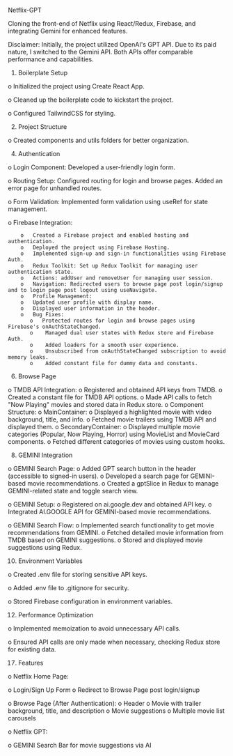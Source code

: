 
Netflix-GPT

Cloning the front-end of Netflix using React/Redux, Firebase, and integrating Gemini for enhanced features.

Disclaimer: Initially, the project utilized OpenAI's GPT API. Due to its paid nature, I switched to the Gemini API. Both APIs offer comparable performance and capabilities.
1.	Boilerplate Setup    

o	Initialized the project using Create React App.

o	Cleaned up the boilerplate code to kickstart the project.

o	Configured TailwindCSS for styling.

2.	Project Structure
   
o	Created components and utils folders for better organization.

4.	Authentication

o	Login Component: Developed a user-friendly login form.

o	Routing Setup: Configured routing for login and browse pages. Added an error page for unhandled routes.

o	Form Validation: Implemented form validation using useRef for state management.

o	Firebase Integration:

        o	Created a Firebase project and enabled hosting and authentication.
        o	Deployed the project using Firebase Hosting.
        o	Implemented sign-up and sign-in functionalities using Firebase Auth.
        o	Redux Toolkit: Set up Redux Toolkit for managing user authentication state.
        o	Actions: addUser and removeUser for managing user session.
        o	Navigation: Redirected users to browse page post login/signup and to login page post logout using useNavigate.
        o	Profile Management:
        o	Updated user profile with display name.
        o	Displayed user information in the header.
        o	Bug Fixes:
           o   Protected routes for login and browse pages using Firebase's onAuthStateChanged.
           o    Managed dual user states with Redux store and Firebase Auth.
           o	Added loaders for a smooth user experience.
           o	Unsubscribed from onAuthStateChanged subscription to avoid memory leaks.
           o	Added constant file for dummy data and constants.
6.	Browse Page

o	TMDB API Integration:
   o	Registered and obtained API keys from TMDB.
   o	Created a constant file for TMDB API options.
   o	Made API calls to fetch "Now Playing" movies and stored data in Redux store.
o	Component Structure:
   o	MainContainer:
       o	Displayed a highlighted movie with video background, title, and info.
       o	Fetched movie trailers using TMDB API and displayed them.
   o	SecondaryContainer:
       o	Displayed multiple movie categories (Popular, Now Playing, Horror) using MovieList and MovieCard components.
       o	Fetched different categories of movies using custom hooks.
       
8.	GEMINI Integration

o	GEMINI Search Page:
   o	Added GPT search button in the header (accessible to signed-in users).
   o	Developed a search page for GEMINI-based movie recommendations.
   o	Created a gptSlice in Redux to manage GEMINI-related state and toggle search view.
   
o	GEMINI Setup:
   o	Registered on ai.google.dev and obtained API key.
   o	Integrated AI.GOOGLE API for GEMINI-based movie recommendations.
   
o	GEMINI Search Flow:
   o	Implemented search functionality to get movie recommendations from GEMINI.
   o	Fetched detailed movie information from TMDB based on GEMINI suggestions.
   o	Stored and displayed movie suggestions using Redux.
   
10.	Environment Variables
    
o	Created .env file for storing sensitive API keys.

o	Added .env file to .gitignore for security.

o	Stored Firebase configuration in environment variables.

12.	Performance Optimization
    
o	Implemented memoization to avoid unnecessary API calls.

o	Ensured API calls are only made when necessary, checking Redux store for existing data.

17.	Features

o	Netflix Home Page:

   o	Login/Sign Up Form
   o	Redirect to Browse Page post login/signup
   
o	Browse Page (After Authentication):
   o	Header
   o	Movie with trailer background, title, and description
   o	Movie suggestions
   o	Multiple movie list carousels
   
o	Netflix GPT:

   o	GEMINI Search Bar for movie suggestions via AI

